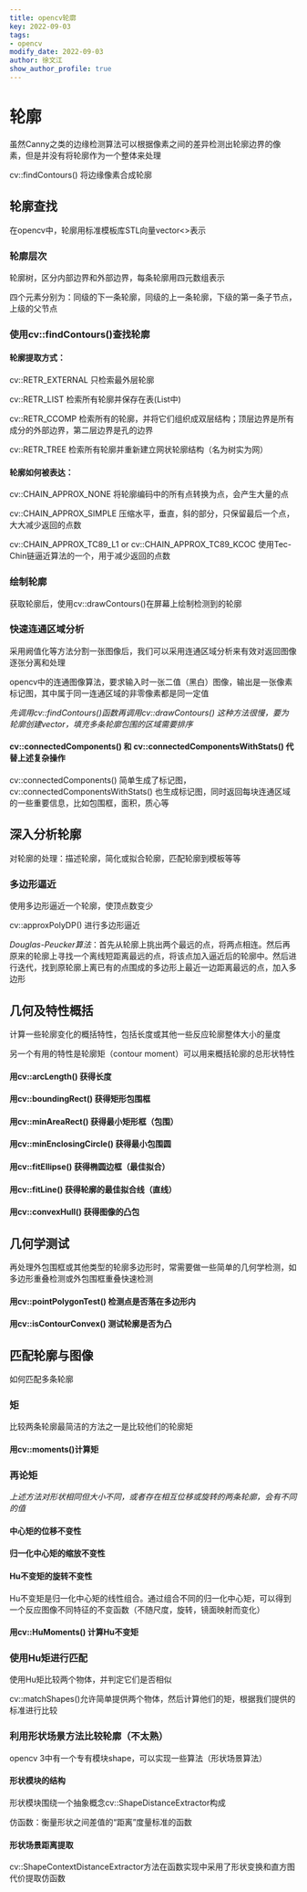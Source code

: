 ```yaml
---
title: opencv轮廓	
key: 2022-09-03
tags: 
- opencv
modify_date: 2022-09-03
author: 徐文江
show_author_profile: true
---
```







# 轮廓			
<!--more-->     
虽然Canny之类的边缘检测算法可以根据像素之间的差异检测出轮廓边界的像素，但是并没有将轮廓作为一个整体来处理			

cv::findContours() 将边缘像素合成轮廓			



## 轮廓查找			

在opencv中，轮廓用标准模板库STL向量vector<>表示		

### 轮廓层次			

轮廓树，区分内部边界和外部边界，每条轮廓用四元数组表示			

四个元素分别为：同级的下一条轮廓，同级的上一条轮廓，下级的第一条子节点，上级的父节点					



### 使用cv::findContours()查找轮廓					

#### 轮廓提取方式：		

cv::RETR_EXTERNAL 只检索最外层轮廓			

cv::RETR_LIST 检索所有轮廓并保存在表(List中)			

cv::RETR_CCOMP 检索所有的轮廓，并将它们组织成双层结构；顶层边界是所有成分的外部边界，第二层边界是孔的边界			

cv::RETR_TREE 检索所有轮廓并重新建立网状轮廓结构（名为树实为网）				

#### 轮廓如何被表达：			

cv::CHAIN_APPROX_NONE 将轮廓编码中的所有点转换为点，会产生大量的点			

cv::CHAIN_APPROX_SIMPLE 压缩水平，垂直，斜的部分，只保留最后一个点，大大减少返回的点数				

cv::CHAIN_APPROX_TC89_L1  or cv::CHAIN_APPROX_TC89_KCOC 使用Tec-Chin链逼近算法的一个，用于减少返回的点数				





### 绘制轮廓			

获取轮廓后，使用cv::drawContours()在屏幕上绘制检测到的轮廓			





### 快速连通区域分析			

采用阙值化等方法分割一张图像后，我们可以采用连通区域分析来有效对返回图像逐张分离和处理				

opencv中的连通图像算法，要求输入时一张二值（黑白）图像，输出是一张像素标记图，其中属于同一连通区域的非零像素都是同一定值				

*先调用cv::findContours()函数再调用cv::drawContours() 这种方法很慢，要为轮廓创建vector，填充多条轮廓包围的区域需要排序*				



#### cv::connectedComponents() 和 cv::connectedComponentsWithStats()  代替上述复杂操作			

cv::connectedComponents() 简单生成了标记图，cv::connectedComponentsWithStats() 也生成标记图，同时返回每块连通区域的一些重要信息，比如包围框，面积，质心等





## 深入分析轮廓			

对轮廓的处理：描述轮廓，简化或拟合轮廓，匹配轮廓到模板等等			



### 多边形逼近			

使用多边形逼近一个轮廓，使顶点数变少				



cv::approxPolyDP() 进行多边形逼近			

*Douglas-Peucker算法*：首先从轮廓上挑出两个最远的点，将两点相连。然后再原来的轮廓上寻找一个离线短距离最远的点，将该点加入逼近后的轮廓中。然后进行迭代，找到原轮廓上离已有的点围成的多边形上最近一边距离最远的点，加入多边形			



## 几何及特性概括			

计算一些轮廓变化的概括特性，包括长度或其他一些反应轮廓整体大小的量度			

另一个有用的特性是轮廓矩（contour moment）可以用来概括轮廓的总形状特性			

#### 用cv::arcLength() 获得长度			

#### 用cv::boundingRect() 获得矩形包围框			

#### 用cv::minAreaRect() 获得最小矩形框（包围）			

#### 用cv::minEnclosingCircle() 获得最小包围圆			

#### 用cv::fitEllipse() 获得椭圆边框（最佳拟合）			

#### 用cv::fitLine() 获得轮廓的最佳拟合线（直线）			

#### 用cv::convexHull() 获得图像的凸包				



## 几何学测试			

再处理外包围框或其他类型的轮廓多边形时，常需要做一些简单的几何学检测，如多边形重叠检测或外包围框重叠快速检测				

#### 用cv::pointPolygonTest() 检测点是否落在多边形内			

#### 用cv::isContourConvex() 测试轮廓是否为凸				



## 匹配轮廓与图像			

如何匹配多条轮廓			

### 矩			

比较两条轮廓最简洁的方法之一是比较他们的轮廓矩			

#### 用cv::moments()计算矩			



### 再论矩			

*上述方法对形状相同但大小不同，或者存在相互位移或旋转的两条轮廓，会有不同的值*						

#### 中心矩的位移不变性					

#### 归一化中心矩的缩放不变性				

#### Hu不变矩的旋转不变性				

Hu不变矩是归一化中心矩的线性组合。通过组合不同的归一化中心矩，可以得到一个反应图像不同特征的不变函数（不随尺度，旋转，镜面映射而变化）			

#### 用cv::HuMoments() 计算Hu不变矩			







### 使用Hu矩进行匹配			

使用Hu矩比较两个物体，并判定它们是否相似				

cv::matchShapes()允许简单提供两个物体，然后计算他们的矩，根据我们提供的标准进行比较			



### 利用形状场景方法比较轮廓（不太熟）					

opencv 3中有一个专有模块shape，可以实现一些算法（形状场景算法）			

#### 形状模块的结构				

形状模块围绕一个抽象概念cv::ShapeDistanceExtractor构成			

仿函数：衡量形状之间差值的“距离”度量标准的函数			

#### 形状场景距离提取			

cv::ShapeContextDistanceExtractor方法在函数实现中采用了形状变换和直方图代价提取仿函数				





